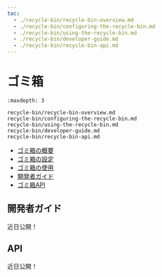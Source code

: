 ```yaml
---
toc:
  - ./recycle-bin/recycle-bin-overview.md
  - ./recycle-bin/configuring-the-recycle-bin.md
  - ./recycle-bin/using-the-recycle-bin.md
  - ./recycle-bin/developer-guide.md
  - ./recycle-bin/recycle-bin-api.md
---
```


# ゴミ箱

```{toctree}
:maxdepth: 3

recycle-bin/recycle-bin-overview.md
recycle-bin/configuring-the-recycle-bin.md
recycle-bin/using-the-recycle-bin.md
recycle-bin/developer-guide.md
recycle-bin/recycle-bin-api.md
```

* [ゴミ箱の概要](./recycle-bin/recycle-bin-overview.md)
* [ゴミ箱の設定](./recycle-bin/configuring-the-recycle-bin.md)
* [ゴミ箱の使用](./recycle-bin/using-the-recycle-bin.md)
* [開発者ガイド](./recycle-bin/developer-guide.md)
* [ゴミ箱API](./recycle-bin/recycle-bin-api.md)

## 開発者ガイド

近日公開！

## API

近日公開！
